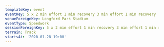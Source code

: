 ```yaml
---
templateKey: event
eventKey: 5 x 2 min effort 1 min recovery 3 min effort 1 min recovery
venueForeignKey: Longford Park Stadium
eventType: Speedwork
sessionForeignKey: 5 x 2 min effort 1 min recovery 3 min effort 1 min recovery
terrain: Track
startsAt: '2020-01-28 19:00'
---
```

